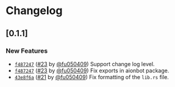# Changelog

## \[0.1.1]

### New Features

- [`f487247`](https://github.com/noctisynth/aionbot/commit/f48724774fec05548798a76ad7e93597fb24bec9) ([#23](https://github.com/noctisynth/aionbot/pull/23) by [@fu050409](https://github.com/noctisynth/aionbot/../../fu050409)) Support change log level.
- [`f487247`](https://github.com/noctisynth/aionbot/commit/f48724774fec05548798a76ad7e93597fb24bec9) ([#23](https://github.com/noctisynth/aionbot/pull/23) by [@fu050409](https://github.com/noctisynth/aionbot/../../fu050409)) Fix exports in aionbot package.
- [`43e8f6a`](https://github.com/noctisynth/aionbot/commit/43e8f6a56a8e2b55ad62e42496fdbf2230cd0720) ([#21](https://github.com/noctisynth/aionbot/pull/21) by [@fu050409](https://github.com/noctisynth/aionbot/../../fu050409)) Fix formatting of the `lib.rs` file.
